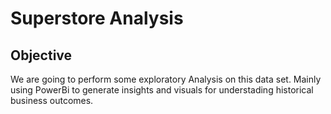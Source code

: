 # Superstore Analysis

## Objective

We are going to perform some exploratory Analysis on this data set. Mainly using PowerBi to generate insights and visuals for understading historical business outcomes.